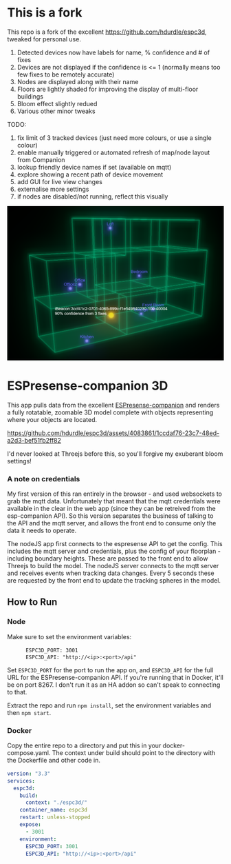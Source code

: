 # This is a fork

This repo is a fork of the excellent https://github.com/hdurdle/espc3d, tweaked for personal use.

1. Detected devices now have labels for name, % confidence and # of fixes
2. Devices are not displayed if the confidence is <= 1 (normally means too few fixes to be remotely accurate)
3. Nodes are displayed along with their name
4. Floors are lightly shaded for improving the display of multi-floor buildings
5. Bloom effect slightly redued
6. Various other minor tweaks

TODO: 
1. fix limit of 3 tracked devices (just need more colours, or use a single colour)
2. enable manually triggered or automated refresh of map/node layout from Companion
3. lookup friendly device names if set (available on mqtt)
4. explore showing a recent path of device movement
5. add GUI for live view changes
6. externalise more settings
7. if nodes are disabled/not running, reflect this visually

![Screenshot](https://github.com/leccelecce/espc3d/blob/fd5e1d89452360631cc0b065ca4cf0a92218b327/screenshot.png)

# ESPresense-companion 3D

This app pulls data from the excellent [ESPresense-companion](https://github.com/ESPresense/ESPresense-companion) and renders a fully rotatable, zoomable 3D model complete with objects representing where your objects are located.

https://github.com/hdurdle/espc3d/assets/4083861/1ccdaf76-23c7-48ed-a2d3-bef51fb2ff82

I'd never looked at Threejs before this, so you'll forgive my exuberant bloom settings!

### A note on credentials

My first version of this ran entirely in the browser - and used websockets to grab the mqtt data. Unfortunately that meant that the mqtt credentials were available in the clear in the web app (since they can be retreived from the esp-companion API). So this version separates the business of talking to the API and the mqtt server, and allows the front end to consume only the data it needs to operate.

The nodeJS app first connects to the espresense API to get the config. This includes the mqtt server and credentials, plus the config of your floorplan - including boundary heights. These are passed to the front end to allow Threejs to build the model. The nodeJS server connects to the mqtt server and receives events when tracking data changes. Every 5 seconds these are requested by the front end to update the tracking spheres in the model.

## How to Run

### Node

Make sure to set the environment variables:

```
      ESPC3D_PORT: 3001
      ESPC3D_API: "http://<ip>:<port>/api"
```

Set `ESPC3D_PORT` for the port to run the app on, and `ESPC3D_API` for the full URL for the ESPresense-companion API. If you're running that in Docker, it'll be on port 8267. I don't run it as an HA addon so can't speak to connecting to that.

Extract the repo and run `npm install`, set the environment variables and then `npm start`.

### Docker

Copy the entire repo to a directory and put this in your docker-compose.yaml. The context under build should point to the directory with the Dockerfile and other code in.

```yaml
version: "3.3"
services:
  espc3d:
    build:
      context: "./espc3d/"
    container_name: espc3d
    restart: unless-stopped
    expose:
      - 3001
    environment:
      ESPC3D_PORT: 3001
      ESPC3D_API: "http://<ip>:<port>/api"
```
